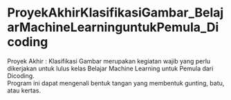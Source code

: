# ProyekAkhirKlasifikasiGambar_BelajarMachineLearninguntukPemula_Dicoding
Proyek Akhir : Klasifikasi Gambar merupakan kegiatan wajib yang perlu dikerjakan untuk lulus kelas Belajar Machine Learning untuk Pemula dari Dicoding.
<br>Program ini dapat mengenali bentuk tangan yang membentuk gunting, batu, atau kertas.

